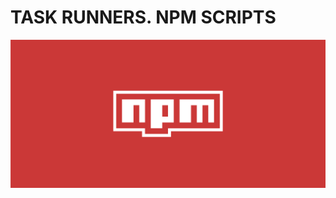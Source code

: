 # TASK RUNNERS. NPM SCRIPTS

![Image of npm](https://github.com/beatrizsmerino/task-runners/blob/develop/doc/assets/npm/cover-npm.svg)

